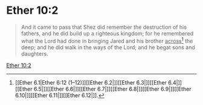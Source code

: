 # Ether 10:2

> And it came to pass that Shez did remember the destruction of his fathers, and he did build up a righteous kingdom; for he remembered what the Lord had done in bringing Jared and his brother <u>across</u>[^a] the deep; and he did walk in the ways of the Lord; and he begat sons and daughters.

[Ether 10:2](https://www.churchofjesuschrist.org/study/scriptures/bofm/ether/10?lang=eng&id=p2#p2)


[^a]: [[Ether 6.1|Ether 6:12 (1–12)]][[Ether 6.2|]][[Ether 6.3|]][[Ether 6.4|]][[Ether 6.5|]][[Ether 6.6|]][[Ether 6.7|]][[Ether 6.8|]][[Ether 6.9|]][[Ether 6.10|]][[Ether 6.11|]][[Ether 6.12|]].  
